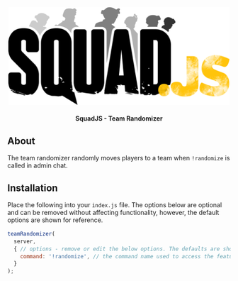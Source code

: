 <div align="center">

<img src="../../assets/squadjs-logo.png" alt="Logo" width="500"/>

#### SquadJS - Team Randomizer
</div>

## About
The team randomizer randomly moves players to a team when `!randomize` is called in admin chat.

## Installation
Place the following into your `index.js` file. The options below are optional and can be removed without affecting functionality, however, the default options are shown for reference.
```js
teamRandomizer(
  server,
  { // options - remove or edit the below options. The defaults are shown.
    command: '!randomize', // the command name used to access the feature
  }
);
```
